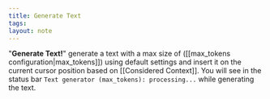 ```yaml
---
title: Generate Text
tags: 
layout: note 
---
```

"**Generate Text!**" generate a text with a max size of ([[max_tokens configuration|max_tokens]]) using default settings and insert it on the current cursor position based on [[Considered Context]].  You will see in the status bar `Text generator (max_tokens): processing...` while generating the text.
